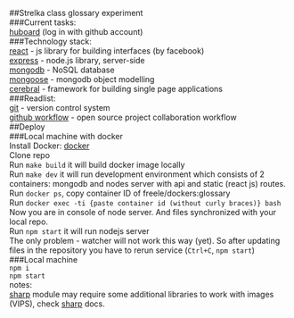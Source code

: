##Strelka class glossary experiment  
###Current tasks:  
[huboard](https://huboard.com/freele/glossary/)  (log in with github account)  
###Technology stack:  
[react](https://facebook.github.io/react/) - js library for building interfaces (by facebook)  
[express](http://expressjs.com/) - node.js library, server-side  
[mongodb](https://www.mongodb.org/) - NoSQL database  
[mongoose](http://mongoosejs.com/) - mongodb object modelling  
[cerebral](http://christianalfoni.com/cerebral/#/0) - framework for building single page applications  
###Readlist:  
[git](http://githowto.com/) - version control system  
[github workflow](https://github.com/sevntu-checkstyle/sevntu.checkstyle/wiki/Development-workflow-with-Git:-Fork,-Branching,-Commits,-and-Pull-Request) - open source project collaboration workflow  
##Deploy  
###Local machine with docker  
Install Docker: [docker](http://docs.docker.com/windows/step_one/)  
Clone repo  
Run `make build` it will build docker image locally  
Run `make dev` it will run development environment which consists of 2 containers: mongodb and nodes server with api and static (react js) routes.  
Run `docker ps`, copy container ID of freele/dockers:glossary  
Run `docker exec -ti {paste container id (without curly braces)} bash`  
Now you are in console of node server. And files synchronized with your local repo.  
Run `npm start` it will run nodejs server  
The only problem - watcher will not work this way (yet). So after updating files in the repository you have to rerun service (`Ctrl+C`, `npm start`)  
###Local machine  
`npm i`  
`npm start`  
notes:  
[sharp](https://www.npmjs.com/package/sharp) module may require some additional libraries to work with images (VIPS), check [sharp](https://www.npmjs.com/package/sharp) docs.  